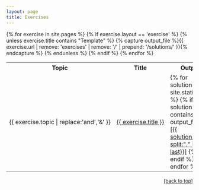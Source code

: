 ```yaml
---
layout: page
title: Exercises
---
```



<table>
  <tr>
    <th>Topic</th>
    <th>Title</th>
    <th>Output</th>
  </tr>
{% for exercise in site.pages %}
  {% if exercise.layout == 'exercise' %}
    {% unless exercise.title contains "Template" %}
      <tr>
      <td nowrap>{{ exercise.topic | replace:'and','&'  }}</td>
      <td nowrap><a href="{{ exercise.url | prepend: site.baseurl }}">
        {{ exercise.title }}</a></td>
      {% capture output_file %}{{ exercise.url | remove: 'exercises' | remove: '/' | prepend: '/solutions/' }}{% endcapture %}
      <td>
      {% for solution in site.static_files %}
        {% if solution.path contains output_file %}
          <a href="{{ solution.path | prepend: site.baseurl}}">
            [{{ solution.path | split:"." | last}}]</a>
        {% endif %}
      {% endfor %}
      </td>
      </tr>
    {% endunless %}
  {% endif %}
{% endfor %}
</table>
<p align="right"><font size="-1">
  <a href="{{ site.baseurl }}/exercises/">[back to top]</a>
</font></p>